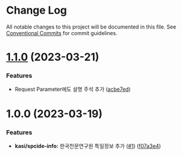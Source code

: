 # Change Log

All notable changes to this project will be documented in this file.
See [Conventional Commits](https://conventionalcommits.org) for commit guidelines.

# [1.1.0](https://github.com/openapi-kr/sdks/compare/@openapi-kr/kasi-spcde-info@1.0.0...@openapi-kr/kasi-spcde-info@1.1.0) (2023-03-21)


### Features

* Request Parameter에도 설명 주석 추가 ([acbe7ed](https://github.com/openapi-kr/sdks/commit/acbe7ede81dd502a3cc75445ef3730fff6a6c857))





# 1.0.0 (2023-03-19)


### Features

* **kasi/spcide-info:** 한국천문연구원 특일정보 추가 ([#1](https://github.com/openapi-kr/sdks/issues/1)) ([f07a3e4](https://github.com/openapi-kr/sdks/commit/f07a3e4b560b62d569493a0b757228224e359f4c))
